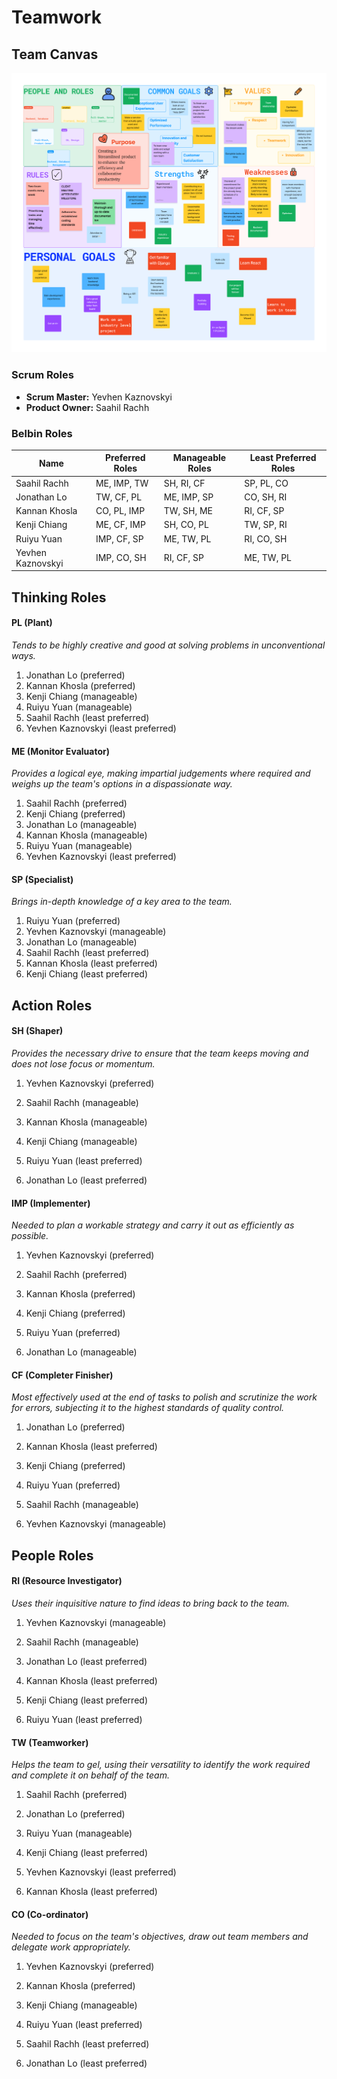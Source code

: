 # Teamwork

## Team Canvas

![Teamwork Canvas](img/canvas.png)

### Scrum Roles

- **Scrum Master:** Yevhen Kaznovskyi
- **Product Owner:** Saahil Rachh

### Belbin Roles

| Name              | Preferred Roles | Manageable Roles | Least Preferred Roles |
| ----------------- | --------------- | ---------------- | --------------------- |
| Saahil Rachh      | ME, IMP, TW     | SH, RI, CF       | SP, PL, CO            |
| Jonathan Lo       | TW, CF, PL      | ME, IMP, SP      | CO, SH, RI            |
| Kannan Khosla     | CO, PL, IMP     | TW, SH, ME       | RI, CF, SP            |
| Kenji Chiang      | ME, CF, IMP     | SH, CO, PL       | TW, SP, RI            |
| Ruiyu Yuan        | IMP, CF, SP     | ME, TW, PL       | RI, CO, SH            |
| Yevhen Kaznovskyi | IMP, CO, SH     | RI, CF, SP       | ME, TW, PL            |

## Thinking Roles

#### **PL (Plant)**

_Tends to be highly creative and good at solving problems in unconventional ways._

1. Jonathan Lo (preferred)
2. Kannan Khosla (preferred)
3. Kenji Chiang (manageable)
4. Ruiyu Yuan (manageable)
5. Saahil Rachh (least preferred)
6. Yevhen Kaznovskyi (least preferred)

#### **ME (Monitor Evaluator)**

_Provides a logical eye, making impartial judgements where required and weighs up the team's options in a dispassionate way._

1. Saahil Rachh (preferred)
2. Kenji Chiang (preferred)
3. Jonathan Lo (manageable)
4. Kannan Khosla (manageable)
5. Ruiyu Yuan (manageable)
6. Yevhen Kaznovskyi (least preferred)

#### **SP (Specialist)**

_Brings in-depth knowledge of a key area to the team._

1. Ruiyu Yuan (preferred)
2. Yevhen Kaznovskyi (manageable)
3. Jonathan Lo (manageable)
4. Saahil Rachh (least preferred)
5. Kannan Khosla (least preferred)
6. Kenji Chiang (least preferred)

## Action Roles

#### **SH (Shaper)**

_Provides the necessary drive to ensure that the team keeps moving and does not lose focus or momentum._

1. Yevhen Kaznovskyi (preferred)

2. Saahil Rachh (manageable)

3. Kannan Khosla (manageable)

4. Kenji Chiang (manageable)

5. Ruiyu Yuan (least preferred)

6. Jonathan Lo (least preferred)

#### **IMP (Implementer)**

_Needed to plan a workable strategy and carry it out as efficiently as possible._

1. Yevhen Kaznovskyi (preferred)

2. Saahil Rachh (preferred)

3. Kannan Khosla (preferred)

4. Kenji Chiang (preferred)

5. Ruiyu Yuan (preferred)

6. Jonathan Lo (manageable)

#### **CF (Completer Finisher)**

_Most effectively used at the end of tasks to polish and scrutinize the work for errors, subjecting it to the highest standards of quality control._

1. Jonathan Lo (preferred)

2. Kannan Khosla (least preferred)

3. Kenji Chiang (preferred)

4. Ruiyu Yuan (preferred)

5. Saahil Rachh (manageable)

6. Yevhen Kaznovskyi (manageable)

## People Roles

#### **RI (Resource Investigator)**

_Uses their inquisitive nature to find ideas to bring back to the team._

1. Yevhen Kaznovskyi (manageable)

2. Saahil Rachh (manageable)

3. Jonathan Lo (least preferred)

4. Kannan Khosla (least preferred)

5. Kenji Chiang (least preferred)

6. Ruiyu Yuan (least preferred)

#### **TW (Teamworker)**

_Helps the team to gel, using their versatility to identify the work required and complete it on behalf of the team._

1. Saahil Rachh (preferred)

2. Jonathan Lo (preferred)

3. Ruiyu Yuan (manageable)

4. Kenji Chiang (least preferred)

5. Yevhen Kaznovskyi (least preferred)

6. Kannan Khosla (least preferred)

#### **CO (Co-ordinator)**

_Needed to focus on the team's objectives, draw out team members and delegate work appropriately._

1. Yevhen Kaznovskyi (preferred)

2. Kannan Khosla (preferred)

3. Kenji Chiang (manageable)

4. Ruiyu Yuan (least preferred)

5. Saahil Rachh (least preferred)

6. Jonathan Lo (least preferred)
